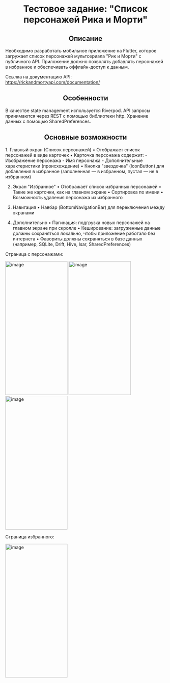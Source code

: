 <h1 align="center">Тестовое задание: "Список персонажей Рика и Морти"</h1>

<h2 align="center">Описание</h2>
Необходимо разработать мобильное приложение на Flutter, которое загружает список персонажей мультсериала "Рик и Морти" с публичного API. Приложение должно позволять добавлять персонажей в избранное и обеспечивать оффлайн-доступ к данным.

Ссылка на документацию API: https://rickandmortyapi.com/documentation/

<h2 align="center">Особенности</h2>
В качестве state management используется Riverpod. API запросы принимаются через REST с помощью библиотеки http. Хранение данных с помощью SharedPreferences. 

<h2 align="center">Основные возможности</h2>
1. Главный экран (Список персонажей)
•	Отображает список персонажей в виде карточек
•	Карточка персонажа содержит:
-	Изображение персонажа
-	Имя персонажа
-	Дополнительные характеристики (происхождение)
•	Кнопка "звездочка" (IconButton) для добавления в избранное (заполненная — в избранном, пустая — не в избранном)

2. Экран "Избранное"
   •	Отображает список избранных персонажей
   •	Такие же карточки, как на главном экране
   •	Сортировка по имени
   •	Возможность удаления персонажа из избранного

3. Навигация
   •	Навбар (BottomNavigationBar) для переключения между экранами

4. Дополнительно
   •	Пагинация: подгрузка новых персонажей на главном экране при скролле
   •	Кеширование: загруженные данные должны сохраняться локально, чтобы приложение работало без интернета
   •	Фавориты должны сохраняться в базе данных (например, SQLite, Drift, Hive, Isar, SharedPreferences)



Страница с персонажами:

<img width="195" height="420" alt="image" src="https://github.com/user-attachments/assets/bdf9dc09-4a66-4f05-a57c-b310be964b16" />
<img width="195" height="420" alt="image" src="https://github.com/user-attachments/assets/37c3a68e-c39e-4fe9-866c-1391354f15a4" />
<img width="195" height="420" alt="image" src="https://github.com/user-attachments/assets/916d9d7b-91b0-4ba4-bed1-bc85856aea87" />

Страница избранного:

<img width="195" height="420" alt="image" src="https://github.com/user-attachments/assets/a3820cde-1890-4d2f-b843-ec0c7984421a" />
